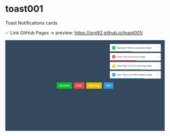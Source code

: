 # toast001
Toast Notifications cards

✅ Link GitHub Pages -> preview: https://joni92.github.io/toast001/


![preview.png](https://github.com/Joni92/toast001/blob/main/preview01.png)
